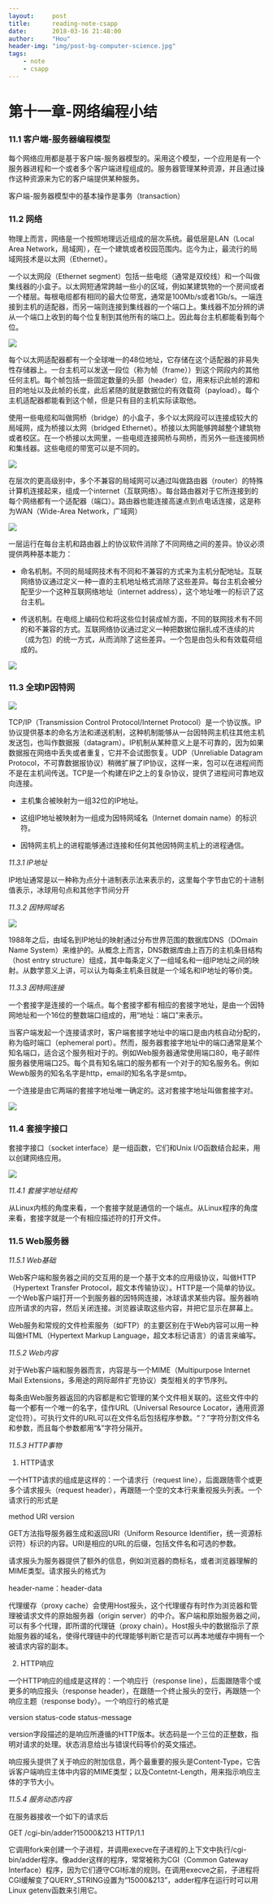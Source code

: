 ```yaml
---
layout:     post
title:      reading-note-csapp
date:       2018-03-16 21:48:00
author:     "Hou"
header-img: "img/post-bg-computer-science.jpg"
tags:
    - note
    - csapp
---
```

第十一章-网络编程小结
============

### 11.1 客户端-服务器编程模型

每个网络应用都是基于客户端-服务器模型的。采用这个模型，一个应用是有一个服务器进程和一个或者多个客户端进程组成的。服务器管理某种资源，并且通过操作这种资源来为它的客户端提供某种服务。

客户端-服务器模型中的基本操作是事务（transaction）


### 11.2 网络

物理上而言，网络是一个按照地理远近组成的层次系统。最低层是LAN（Local Area Network，局域网），在一个建筑或者校园范围内。迄今为止，最流行的局域网技术是以太网（Ethernet）。

一个以太网段（Ethernet segment）包括一些电缆（通常是双绞线）和一个叫做集线器的小盒子。以太网短通常跨越一些小的区域，例如某建筑物的一个房间或者一个楼层。每根电缆都有相同的最大位带宽，通常是100Mb/s或者1Gb/s。一端连接到主机的适配器，而另一端则连接到集线器的一个端口上。集线器不加分辨的讲从一个端口上收到的每个位复制到其他所有的端口上。因此每台主机都能看到每个位。

![](/img/post/post-2018-02-28-47.jpg)

每个以太网适配器都有一个全球唯一的48位地址，它存储在这个适配器的非易失性存储器上。一台主机可以发送一段位（称为帧（frame））到这个网段内的其他任何主机。每个帧包括一些固定数量的头部（header）位，用来标识此帧的源和目的地址以及此帧的长度，此后紧随的就是数据位的有效载荷（payload）。每个主机适配器都能看到这个帧，但是只有目的主机实际读取他。

使用一些电缆和叫做网桥（bridge）的小盒子，多个以太网段可以连接成较大的局域网，成为桥接以太网（bridged Ethernet）。桥接以太网能够跨越整个建筑物或者校区。在一个桥接以太网里，一些电缆连接网桥与网桥，而另外一些连接网桥和集线器。这些电缆的带宽可以是不同的。

![](/img/post/post-2018-02-28-48.jpg)

在层次的更高级别中，多个不兼容的局域网可以通过叫做路由器（router）的特殊计算机连接起来，组成一个internet（互联网络）。每台路由器对于它所连接到的每个网络都有一个适配器（端口）。路由器也能连接高速点到点电话连接，这是称为WAN（Wide-Area Network，广域网）

![](/img/post/post-2018-02-28-49.jpg)

一层运行在每台主机和路由器上的协议软件消除了不同网络之间的差异。协议必须提供两种基本能力：

- 命名机制。不同的局域网技术有不同和不兼容的方式来为主机分配地址。互联网络协议通过定义一种一直的主机地址格式消除了这些差异。每台主机会被分配至少一个这种互联网络地址（internet address），这个地址唯一的标识了这台主机。

- 传送机制。在电缆上编码位和将这些位封装成帧方面，不同的联网技术有不同的和不兼容的方式。互联网络协议通过定义一种把数据位捆扎成不连续的片（成为包）的统一方式，从而消除了这些差异。一个包是由包头和有效载荷组成的。

![](/img/post/post-2018-02-28-50.jpg)


### 11.3 全球IP因特网

![](/img/post/post-2018-02-28-51.jpg)

TCP/IP（Transmission Control Protocol/Internet Protocol）是一个协议族。IP协议提供基本的命名方法和递送机制，这种机制能够从一台因特网主机往其他主机发送包，也叫作数据报（datagram）。IP机制从某种意义上是不可靠的，因为如果数据报在网络中丢失或者重复，它并不会试图恢复。UDP（Unreliable Datagram Protocol，不可靠数据报协议）稍微扩展了IP协议，这样一来，包可以在进程间而不是在主机间传送。TCP是一个构建在IP之上的复杂协议，提供了进程间可靠地双向连接。

- 主机集合被映射为一组32位的IP地址。

- 这组IP地址被映射为一组成为因特网域名（Internet domain name）的标识符。

- 因特网主机上的进程能够通过连接和任何其他因特网主机上的进程通信。

*11.3.1 IP地址*

IP地址通常是以一种称为点分十进制表示法来表示的，这里每个字节由它的十进制值表示，冰球用句点和其他字节间分开

*11.3.2 因特网域名*

![](/img/post/post-2018-02-28-52.jpg)

1988年之后，由域名到IP地址的映射通过分布世界范围的数据库DNS（DOmain Name System）来维护的。从概念上而言，DNS数据库由上百万的主机条目结构（host entry structure）组成，其中每条定义了一组域名和一组IP地址之间的映射。从数学意义上讲，可以认为每条主机条目就是一个域名和IP地址的等价类。

*11.3.3 因特网连接*

一个套接字是连接的一个端点。每个套接字都有相应的套接字地址，是由一个因特网地址和一个16位的整数端口组成的，用“地址：端口”来表示。

当客户端发起一个连接请求时，客户端套接字地址中的端口是由内核自动分配的，称为临时端口（ephemeral port）。然而，服务器套接字地址中的端口通常是某个知名端口，适合这个服务相对于的。例如Web服务器通常使用端口80，电子邮件服务器使用端口25。每个具有知名端口的服务都有一个对于的知名服务名。例如Wewb服务的知名名字是http，email的知名名字是smtp。

一个连接是由它两端的套接字地址唯一确定的。这对套接字地址叫做套接字对。

![](/img/post/post-2018-02-28-53.jpg)


### 11.4 套接字接口

套接字接口（socket interface）是一组函数，它们和Unix I/O函数结合起来，用以创建网络应用。

![](/img/post/post-2018-02-28-54.jpg)

*11.4.1 套接字地址结构*

从Linux内核的角度来看，一个套接字就是通信的一个端点。从Linux程序的角度来看，套接字就是一个有相应描述符的打开文件。


### 11.5 Web服务器

*11.5.1 Web基础*

Web客户端和服务器之间的交互用的是一个基于文本的应用级协议，叫做HTTP（Hypertext Transfer Protocol，超文本传输协议）。HTTP是一个简单的协议。一个Web客户端打开一个到服务器的因特网连接，冰球请求某些内容。服务器响应所请求的内容，然后关闭连接。浏览器读取这些内容，并把它显示在屏幕上。

Web服务和常规的文件检索服务（如FTP）的主要区别在于Web内容可以用一种叫做HTML（Hypertext Markup Language，超文本标记语言）的语言来编写。

*11.5.2 Web内容*

对于Web客户端和服务器而言，内容是与一个MIME（Multipurpose Internet Mail Extensions，多用途的网际邮件扩充协议）类型相关的字节序列。

每条由Web服务器返回的内容都是和它管理的某个文件相关联的。这些文件中的每一个都有一个唯一的名字，佳作URL（Universal Resource Locator，通用资源定位符）。可执行文件的URL可以在文件名后包括程序参数。“？”字符分割文件名和参数，而且每个参数都用“&”字符分隔开。

*11.5.3 HTTP事物*

1. HTTP请求

一个HTTP请求的组成是这样的：一个请求行（request line），后面跟随零个或更多个请求报头（request header），再跟随一个空的文本行来重视报头列表。一个请求行的形式是

method URI version

GET方法指导服务器生成和返回URI（Uniform Resource Identifier，统一资源标识符）标识的内容。URI是相应的URL的后缀，包括文件名和可选的参数。

请求报头为服务器提供了额外的信息，例如浏览器的商标名，或者浏览器理解的MIME类型。请求报头的格式为

header-name：header-data

代理缓存（proxy cache）会使用Host报头，这个代理缓存有时作为浏览器和管理被请求文件的原始服务器（origin server）的中介。客户端和原始服务器之间，可以有多个代理，即所谓的代理链（proxy chain）。Host报头中的数据指示了原始服务器的域名，使得代理链中的代理能够判断它是否可以再本地缓存中拥有一个被请求内容的副本。

2. HTTP响应

一个HTTP响应的组成是这样的：一个响应行（response line），后面跟随零个或更多的响应报头（response header），在跟随一个终止报头的空行，再跟随一个响应主题（response body）。一个响应行的格式是

version status-code status-message

version字段描述的是响应所遵循的HTTP版本。状态码是一个三位的正整数，指明对请求的处理。状态消息给出与错误代码等价的英文描述。

响应报头提供了关于响应的附加信息，两个最重要的报头是Content-Type，它告诉客户端响应主体中内容的MIME类型；以及Contetnt-Length，用来指示响应主体的字节大小。

*11.5.4 服务动态内容*

在服务器接收一个如下的请求后

GET /cgi-bin/adder?15000&213 HTTP/1.1

它调用fork来创建一个子进程，并调用execve在子进程的上下文中执行/cgi-bin/adder程序。像adder这样的程序，常常被称为CGI（Common Gateway Interface）程序，因为它们遵守CGI标准的规则。在调用execve之前，子进程将CGI缓解变了QUERY_STRING设置为“15000&213”，adder程序在运行时可以用Linux getenv函数来引用它。

